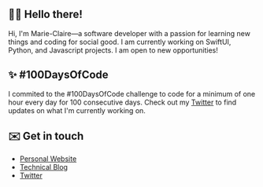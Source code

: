 ## 👋🏿 Hello there!  
Hi, I'm Marie-Claire—a software developer with a passion for learning new things and coding for social good. I am currently working on SwiftUI, Python, and Javascript projects. I am open to new opportunities!

## ✨ #100DaysOfCode
I commited to the #100DaysOfCode challenge to code for a minimum of one hour every day for 100 consecutive days. Check out my [Twitter](www.twitter.com/mctraore_) to find updates on what I'm currently working on.

## ✉️ Get in touch
- [Personal Website](www.mctraore.com)  
- [Technical Blog](www.dev.to/mctraore)  
- [Twitter](www.twitter.com/mctraore_)  
